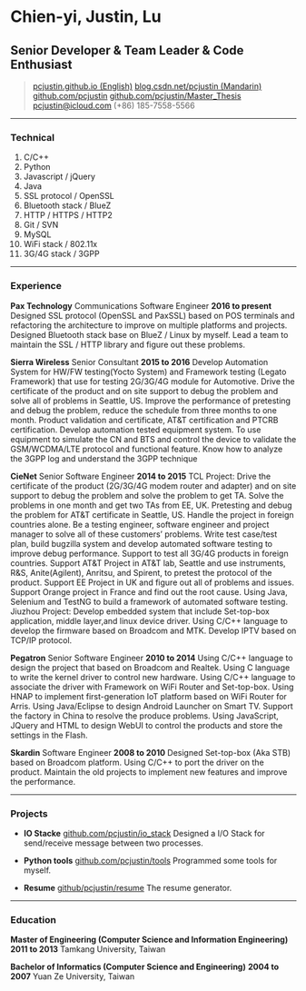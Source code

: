 # Chien-yi, Justin, Lu
## Senior Developer & Team Leader & Code Enthusiast

> [pcjustin.github.io (English)](https://pcjustin.github.io/)
> [blog.csdn.net/pcjustin (Mandarin)](http://blog.csdn.net/pcjustin)
> [github.com/pcjustin](https://github.com/pcjustin)
> [github.com/pcjustin/Master_Thesis](https://github.com/pcjustin/Master_Thesis)
> [pcjustin@icloud.com](mailto:pcjustin@icloud.com)
> (+86) 185-7558-5566

------

### Technical

1. C/C++
1. Python
1. Javascript / jQuery
1. Java
1. SSL protocol / OpenSSL
1. Bluetooth stack / BlueZ
1. HTTP / HTTPS / HTTP2
1. Git / SVN
1. MySQL
1. WiFi stack / 802.11x
1. 3G/4G stack / 3GPP

------

### Experience

**Pax Technology** Communications Software Engineer __2016 to present__
	Designed SSL protocol (OpenSSL and PaxSSL) based on POS terminals and refactoring the architecture to improve on multiple platforms and projects.
	Designed Bluetooth stack base on BlueZ / Linux by myself.
	Lead a team to maintain the SSL / HTTP library and figure out these problems.

**Sierra Wireless** Senior Consultant __2015 to 2016__
	Develop Automation System for HW/FW testing(Yocto System) and Framework testing (Legato Framework) that use for testing 2G/3G/4G module for Automotive. Drive the certificate of the product and on site support to debug the problem and solve all of problems in Seattle, US. Improve the performance of pretesting and debug the problem, reduce the schedule from three months to one month.
	Product validation and certificate, AT&T certification and PTCRB certification.
	Develop automation tested equipment system. To use equipment to simulate the CN and BTS and control the device to validate the GSM/WCDMA/LTE protocol and functional feature. 
	Know how to analyze the 3GPP log and understand the 3GPP technique

**CieNet** Senior Software Engineer __2014 to 2015__
	TCL Project:
	Drive the certificate of the product (2G/3G/4G modem router and adapter) and on site support to debug the problem and solve the problem to get TA. Solve the problems in one month and get two TAs from EE, UK. Pretesting and debug the problem for AT&T certificate in Seattle, US.
	Handle the project in foreign countries alone. Be a testing engineer, software engineer and project manager to solve all of these customers’ problems.
	Write test case/test plan, build bugzilla system and develop automated software testing to improve debug performance.
	Support to test all 3G/4G products in foreign countries. Support AT&T Project in AT&T lab, Seattle and use instruments, R&S, Anite(Agilent), Anritsu, and Spirent, to pretest the protocol of the product. Support EE Project in UK and figure out all of problems and issues. Support Orange project in France and find out the root cause.
	Using Java, Selenium and TestNG to build a framework of automated software testing.
	Jiuzhou Project:
	Develop embedded system that include Set-top-box application, middle layer,and linux device driver.
	Using C/C++ language to develop the firmware based on Broadcom and MTK. 
	Develop IPTV based on TCP/IP protocol.

**Pegatron** Senior Software Engineer __2010 to 2014__
	Using C/C++ language to design the project that based on Broadcom and Realtek.
	Using C language to write the kernel driver to control new hardware.
	Using C/C++ language to associate the driver with Framework on WiFi Router and Set-top-box.
	Using HNAP to implement first-generation IoT platform based on WiFi Router for Arris.
	Using Java/Eclipse to design Android Launcher on Smart TV.
	Support the factory in China to resolve the produce problems.
	Using JavaScript, JQuery and HTML to design WebUI to control the products and store the settings in the Flash.

**Skardin** Software Engineer __2008 to 2010__
	Designed Set-top-box (Aka STB) based on Broadcom platform.
	Using C/C++ to port the driver on the product.
	Maintain the old projects to implement new features and improve the
	performance.

------

### Projects

* **IO Stacke**
	[github.com/pcjustin/io_stack](https://github.com/pcjustin/io_stack)
	Designed a I/O Stack for send/receive message between two processes.

* **Python tools**
	[github.com/pcjustin/tools](https://github.com/pcjustin/tools)
	Programmed some tools for myself.

* **Resume**
	[github/pcjustin/resume](https://github.com/pcjustin/resume)
	The resume generator.

------

### Education

**Master of Engineering  (Computer Science and Information Engineering)** __2011 to 2013__
	Tamkang University, Taiwan

**Bachelor of Informatics  (Computer Science and Engineering)** __2004 to 2007__
	Yuan Ze University, Taiwan

